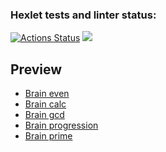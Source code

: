 ### Hexlet tests and linter status:
[![Actions Status](https://github.com/And0rs/fullstack-javascript-project-44/actions/workflows/hexlet-check.yml/badge.svg)](https://github.com/And0rs/fullstack-javascript-project-44/actions)
<a href="https://codeclimate.com/github/And0rs/fullstack-javascript-project-44/maintainability"><img src="https://api.codeclimate.com/v1/badges/1a7518cdd4218234c512/maintainability" /></a>

<h2> Preview </h2>
<ul>
<li><a href="https://asciinema.org/a/645795">Brain even</a></li>
<li><a href="https://asciinema.org/a/N61lTkCx6Pa71THFe8u8c73cO">Brain calc</a></li>
<li><a href="https://asciinema.org/a/WwF5qeSC1gYde2OX7gsDkRGqS">Brain gcd</a></li>
<li><a href="https://asciinema.org/a/s8MRSqNUiw19sMwr3utKZOyuz">Brain progression</a></li>
<li><a href="https://asciinema.org/a/TfCAH3BZ1swe0H6cc1oM6f0Jv">Brain prime</a></li>


</ul>